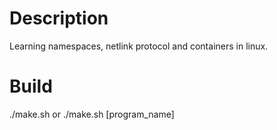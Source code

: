 # Description
Learning namespaces, netlink protocol and containers in linux.

# Build
./make.sh or ./make.sh [program_name]
